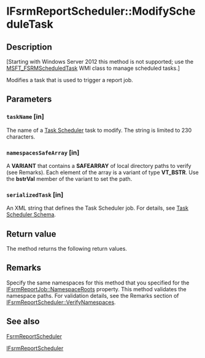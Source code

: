# IFsrmReportScheduler::ModifyScheduleTask

## Description

[Starting with Windows Server 2012 this method is not supported; use the
[MSFT_FSRMScheduledTask](https://learn.microsoft.com/previous-versions/windows/desktop/fsrm/msft-fsrmscheduledtask) WMI class to manage
scheduled tasks.]

Modifies a task that is used to trigger a report job.

## Parameters

### `taskName` [in]

The name of a [Task Scheduler](https://learn.microsoft.com/windows/desktop/TaskSchd/task-scheduler-start-page)
task to modify. The string is limited to 230 characters.

### `namespacesSafeArray` [in]

A **VARIANT** that contains a **SAFEARRAY** of local
directory paths to verify (see Remarks). Each element of the array is a variant of type
**VT_BSTR**. Use the **bstrVal** member of the variant to set the
path.

### `serializedTask` [in]

An XML string that defines the Task Scheduler job. For details, see
[Task Scheduler Schema](https://learn.microsoft.com/windows/desktop/TaskSchd/task-scheduler-schema).

## Return value

The method returns the following return values.

## Remarks

Specify the same namespaces for this method that you specified for the
[IFsrmReportJob::NamespaceRoots](https://learn.microsoft.com/previous-versions/windows/desktop/api/fsrmreports/nf-fsrmreports-ifsrmreportjob-get_namespaceroots) property.
This method validates the namespace paths. For validation details, see the Remarks section of
[IFsrmReportScheduler::VerifyNamespaces](https://learn.microsoft.com/previous-versions/windows/desktop/api/fsrmreports/nf-fsrmreports-ifsrmreportscheduler-verifynamespaces).

## See also

[FsrmReportScheduler](https://learn.microsoft.com/previous-versions/windows/desktop/fsrm/fsrmreportscheduler)

[IFsrmReportScheduler](https://learn.microsoft.com/previous-versions/windows/desktop/api/fsrmreports/nn-fsrmreports-ifsrmreportscheduler)